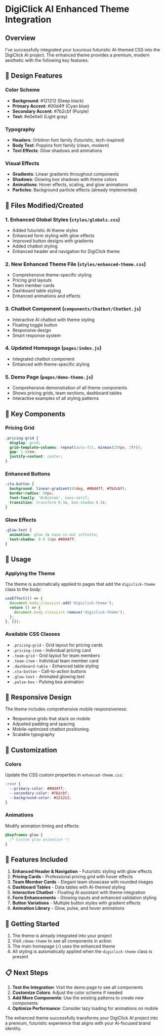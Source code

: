 # DigiClick AI Enhanced Theme Integration

## Overview

I've successfully integrated your luxurious futuristic AI-themed CSS into the DigiClick AI project. The enhanced theme provides a premium, modern aesthetic with the following key features:

## 🎨 Design Features

### Color Scheme
- **Background**: #121212 (Deep black)
- **Primary Accent**: #00d4ff (Cyan blue)
- **Secondary Accent**: #7b2cbf (Purple)
- **Text**: #e0e0e0 (Light gray)

### Typography
- **Headers**: Orbitron font family (futuristic, tech-inspired)
- **Body Text**: Poppins font family (clean, modern)
- **Text Effects**: Glow shadows and animations

### Visual Effects
- **Gradients**: Linear gradients throughout components
- **Shadows**: Glowing box shadows with theme colors
- **Animations**: Hover effects, scaling, and glow animations
- **Particles**: Background particle effects (already implemented)

## 📁 Files Modified/Created

### 1. Enhanced Global Styles (`styles/globals.css`)
- Added futuristic AI theme styles
- Enhanced form styling with glow effects
- Improved button designs with gradients
- Added chatbot styling
- Enhanced header and navigation for DigiClick theme

### 2. New Enhanced Theme File (`styles/enhanced-theme.css`)
- Comprehensive theme-specific styling
- Pricing grid layouts
- Team member cards
- Dashboard table styling
- Enhanced animations and effects

### 3. Chatbot Component (`components/Chatbot/Chatbot.js`)
- Interactive AI chatbot with theme styling
- Floating toggle button
- Responsive design
- Smart response system

### 4. Updated Homepage (`pages/index.js`)
- Integrated chatbot component
- Enhanced with theme-specific styling

### 5. Demo Page (`pages/demo-theme.js`)
- Comprehensive demonstration of all theme components
- Shows pricing grids, team sections, dashboard tables
- Interactive examples of all styling patterns

## 🚀 Key Components

### Pricing Grid
```css
.pricing-grid {
  display: grid;
  grid-template-columns: repeat(auto-fit, minmax(250px, 1fr));
  gap: 1.5rem;
  justify-content: center;
}
```

### Enhanced Buttons
```css
.cta-button {
  background: linear-gradient(45deg, #00d4ff, #7b2cbf);
  border-radius: 50px;
  font-family: 'Orbitron', sans-serif;
  transition: transform 0.3s, box-shadow 0.3s;
}
```

### Glow Effects
```css
.glow-text {
  animation: glow 2s ease-in-out infinite;
  text-shadow: 0 0 10px #00d4ff;
}
```

## 🎯 Usage

### Applying the Theme
The theme is automatically applied to pages that add the `digiclick-theme` class to the body:

```javascript
useEffect(() => {
  document.body.classList.add('digiclick-theme');
  return () => {
    document.body.classList.remove('digiclick-theme');
  };
}, []);
```

### Available CSS Classes
- `.pricing-grid` - Grid layout for pricing cards
- `.pricing-item` - Individual pricing card
- `.team-grid` - Grid layout for team members
- `.team-item` - Individual team member card
- `.dashboard-table` - Enhanced table styling
- `.cta-button` - Call-to-action buttons
- `.glow-text` - Animated glowing text
- `.pulse-box` - Pulsing box animation

## 📱 Responsive Design

The theme includes comprehensive mobile responsiveness:
- Responsive grids that stack on mobile
- Adjusted padding and spacing
- Mobile-optimized chatbot positioning
- Scalable typography

## 🔧 Customization

### Colors
Update the CSS custom properties in `enhanced-theme.css`:
```css
:root {
  --primary-color: #00d4ff;
  --secondary-color: #7b2cbf;
  --background-color: #121212;
}
```

### Animations
Modify animation timing and effects:
```css
@keyframes glow {
  /* Custom glow animation */
}
```

## 🌟 Features Included

1. **Enhanced Header & Navigation** - Futuristic styling with glow effects
2. **Pricing Cards** - Professional pricing grid with hover effects
3. **Team Member Cards** - Elegant team showcase with rounded images
4. **Dashboard Tables** - Data tables with AI-themed styling
5. **Interactive Chatbot** - Floating AI assistant with theme integration
6. **Form Enhancements** - Glowing inputs and enhanced validation styling
7. **Button Variations** - Multiple button styles with gradient effects
8. **Animation Library** - Glow, pulse, and hover animations

## 🚀 Getting Started

1. The theme is already integrated into your project
2. Visit `/demo-theme` to see all components in action
3. The main homepage (`/`) uses the enhanced theme
4. All styling is automatically applied when the `digiclick-theme` class is present

## 📋 Next Steps

1. **Test the Integration**: Visit the demo page to see all components
2. **Customize Colors**: Adjust the color scheme if needed
3. **Add More Components**: Use the existing patterns to create new components
4. **Optimize Performance**: Consider lazy loading for animations on mobile

The enhanced theme successfully transforms your DigiClick AI project into a premium, futuristic experience that aligns with your AI-focused brand identity.
